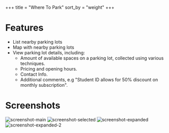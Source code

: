 +++
title = "Where To Park"
sort_by = "weight"
+++

# Features

- List nearby parking lots
- Map with nearby parking lots
- View parking lot details, including:
    - Amount of available spaces on a parking lot, collected using various techniques.
    - Pricing and opening hours.
    - Contact Info.
    - Additional comments, e.g "Student ID allows for 50% discount on monthly subscription".

# Screenshots

<div class="demonstration-media">
    <img class="demonstration-image" src="screenshots/main.png" alt="screenshot-main">
    <img class="demonstration-image" src="screenshots/selected.png" alt="screenshot-selected">
    <img class="demonstration-image" src="screenshots/expanded.png" alt="screenshot-expanded">
    <img class="demonstration-image" src="screenshots/expanded-2.png" alt="screenshot-expanded-2">
</div>